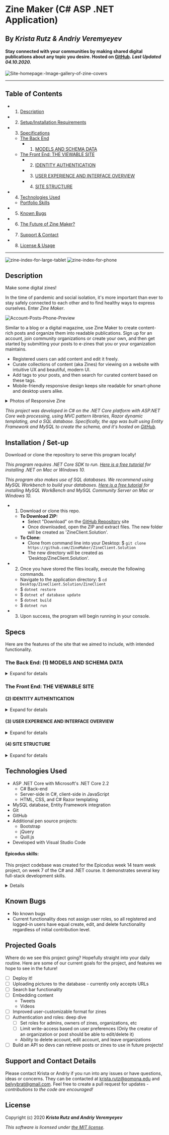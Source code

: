 # Zine Maker (C# ASP .NET Application)

## By _**Krista Rutz & Andriy Veremyeyev**_

#### Stay connected with your communities by making shared digital publications about any topic you desire. Hosted on [GitHub](https://github.com/ZineMaker/ZineClient.Solution). _Last Updated 04.10.2020._

![Site-homepage:-Image-gallery-of-zine-covers](Screenshots/Home-Index-Desktop.png)

---

## Table of Contents

- 1. [Description](#description)
- 2. [Setup/Installation Requirements](#installation--set-up)
- 3. [Specifications](#specs)
  - [The Back End](<#The-Back-End-(1)-MODELS-AND-SCHEMA-DATA>)
    - 1. [MODELS AND SCHEMA DATA](<#The-Back-End-(1)-MODELS-AND-SCHEMA-DATA>)
  - [The Front End: THE VIEWABLE SITE](#The-Front-End-THE-VIEWABLE-SITE)
    - 2. [IDENTITY AUTHENTICATION](<#(2)-IDENTITY-AUTHENTICATION>)
    - 3. [USER EXPERIENCE AND INTERFACE OVERVIEW](<#(3)-USER-EXPERIENCE-AND-INTERFACE-OVERVIEW>)
    - 4. [SITE STRUCTURE](<#(4)-SITE-STRUCTURE>)
- 4. [Technologies Used](#technologies-used)
  - [Portfolio Skills](#epicodus-skills)
- 5. [Known Bugs](#known-bugs)
- 6. [The Future of Zine Maker?](#projected-goals)
- 7. [Support & Contact](#support-and-contact-details)
- 8. [License & Usage](#license)

---

![zine-index-for-large-tablet](Screenshots\Zines-Index-LargeTablet.png)
![zine-index-for-phone](Screenshots\Zines-Index-Phone.png)

## Description

Make some digital zines!

In the time of pandemic and social isolation, it's more important than ever to stay safely connected to each other and to find healthy ways to express ourselves. Enter _Zine Maker_.

![Account-Posts-Phone-Preview](Screenshots\Account-Posts-Phone-Preview.png)

Similar to a blog or a digital magazine, use Zine Maker to create content-rich posts and organize them into readable publications. Sign up for an account, join community organizations or create your own, and then get started by submitting your posts to e-zines that you or your organization maintains.

- Registered users can add content and edit it freely.
- Curate collections of content (aka Zines) for viewing on a website with intuitive UX and beautiful, modern UI.
- Add tags to your posts, and then search for curated content based on these tags.
- Mobile-friendly responsive design keeps site readable for smart-phone and desktop users alike.

<details>
  <summary>Photos of Responsive Zine</summary>

![Zine-Details-for-Desktop](Screenshots\Zine-Details-Desktop.png)
![Zine-Details-for-Tablet](Screenshots\Zine-Details-Tablet.png)
![Zine-Details-for-Phone](Screenshots\Zine-Details-Phone.png)

</details>

_This project was developed in C# on the .NET Core platform with ASP.NET Core web processing, using MVC pattern libraries, Razor dynamic templating, and a SQL database. Specifically, the app was built using Entity Framework and MySQL to create the schema, and it's hosted on [GitHub](https://github.com/ZineMaker/ZineClient.Solution)._

## Installation / Set-up

Download or clone the repository to serve this program locally!

_This program requires .NET Core SDK to run. [Here is a free tutorial](https://www.learnhowtoprogram.com/c-and-net/getting-started-with-c/installing-c-and-net) for installing .NET on Mac or Windows 10._

_This program also makes use of SQL databases. We recommend using MySQL Workbench to build your databases. [Here is a free tutorial](https://www.learnhowtoprogram.com/c-and-net/getting-started-with-c/installing-and-configuring-mysql) for installing MySQL WorkBench and MySQL Community Server on Mac or Windows 10._

- 1. Download or clone this repo.
  - **To Download ZIP:**
    - Select "Download" on the [GitHub Repository](https://github.com/ZineMaker/ZineClient.Solution) site
    - Once downloaded, open the ZIP and extract files. The new folder will be created as 'ZineClient.Solution'.
  - **To Clone:**
    - Clone from command line into your Desktop: \$ `git clone https://github.com/ZineMaker/ZineClient.Solution`
    - The new directory will be created as 'Desktop/ZineClient.Solution'.
- 2. Once you have stored the files locally, execute the following commands.
  - Navigate to the application directory: \$ `cd Desktop/ZineClient.Solution/ZineClient`
  - \$ `dotnet restore`
  - \$ `dotnet ef database update`
  - \$ `dotnet build`
  - \$ `dotnet run`
- 3. Upon success, the program will begin running in your console.

## Specs

Here are the features of the site that we aimed to include, with intended functionality.

### The Back End: (1) MODELS AND SCHEMA DATA

<details>
  <summary>Expand for details</summary>

- The ZineClient will organize the data into classes, as follows:
  - All classes have unique IDs for reference
  - **Users** contain information about username, first name, last name, email, hashed password, authored posts, organizational memberships, GUID
  - **Organizations** contain a name, description, owner (a user), list of members, logo image, list of zines
  - **Zines** contain a name, issue number, description, cover image, list of posts, owner (an organization), publication date
  - **Posts** contain a title, source, timestamp, main image, the content body, the authoring user, a list of zines to which the post has been submitted, a list of tags
  - **Tags** contain a list of associated posts, name descriptor
  - _Notes:_ Each zine exists only one time, and can have only one maintaining organization. However, posts can be submitted to multiple zines and it does not repeat the existence of the post. Tags can also be re-used. A member user can join any number of organizations.

</details>

### The Front End: THE VIEWABLE SITE

#### (2) IDENTITY AUTHENTICATION

<details>
  <summary>Expand for details</summary>

- The application should have user authentication.

- A user should be able to register. Data validations will ensure proper registration credentials are used.
- A user should be able to log in and log out.
- Only logged in users should have create, update and delete functionality.
- Both anonymous and logged in users should be able to have read functionality.
- Users should be able to see their own contributions in a specified area of the site.
- Logged-in users will have access to buttons for adding, editing, and deleting content, including Organizations, Zines, Posts, and Tags.

Register Screen
![Sign-Up](Screenshots\Account-Register-Desktop.png)
Log In Screen
![Login](Screenshots\Account-Login-Desktop.png)

</details>

#### (3) USER EXPERIENCE AND INTERFACE OVERVIEW

<details>
  <summary>Expand for details</summary>

- The site should be as intuitive and user-friendly as possible. Buttons should be where you expect to find them, every page should have several logical links to other pages within the site, and everything should be clearly labeled.

- Each page should be visually appealing and organized without being cluttered. Each different action will have its own view.
- Each page should reflect a standardized design that implements reuable Bootstrap and customized CSS classes to create a cohesive, modern aesthetic.

![organization-details-for-tablet](Screenshots\Organization-Details-Tablet.png)

</details>

#### (4) SITE STRUCTURE

<details>
  <summary>Expand for details</summary>

- **Home Page:** A user should be able to navigate to a splash page with links to rest of site.
- **Navigation Bar** contains links to the home page, the public indices, and the account section dropdown. If not logged in, the account section shows options to log in or register. Otherwise, it shows the account index, private orgs and posts, and the log out button. ![mobile-stacked-menu-is-open](Screenshots\Posts-Detail-Phone-OpenMenu.png)
- **Indices**:
  - _Organizations_ shows all organizations (with name, logo image, and description) in a list
  - _My organizations_ shows all of the logged-in user's organizations (with name, logo image, and description) in a list ![Account-organizations-on-phone](Screenshots\Account-Organizations-Phone.png)
  - _Zines_ shows all publications (with name and cover image) in an image gallery ![zine-index-for-tablet](Screenshots\Zines-Index-Tablet.png)
  - _Posts_ shows all posts (with title, main image, and content preview) in a list ![posts-index-for-desktop](Screenshots\Posts-Index-Desktop.png)
  - _My posts_ shows all of the logged-in user's posts (with title, main image, and content preview) in a list ![Account-Posts-Phone](Screenshots\Account-Posts-Phone.png)
  - _Tags_ shows all of the tags that have been added to the site listed in a text block ![tags-index-for-phone](Screenshots\Tags-Index-Phone.png)
  - _Account_ shows the basic account information
- **Details Pages**
  - Users should be able to click on an individual zine to read it, which all of the zines' content and full posts on the page.
  - Users should be able to click an individual post's title to view it, including all content, all zines where it was published, and all tags.
  - Organizations have unique pages which display a gallery of Zine covers and a list of members ![Organization-Details-Tablet](Screenshots\Organization-Details-Tablet-2.png)
  - Tag detail pages aggregate all posts that share a tag ![view-tagged-posts-Covid-19](Screenshots\Tag-Details-Tablet.png)
- **Create, Edit, and Delete Pages**

  - Using forms, the user can create new accounts, organizations, posts, zines, and tags ![create-post-on-desktop](Screenshots\Posts-Create-Desktop.png) ![create-posts-on-phone](Screenshots\Posts-Create-Phone.png)
  - Using forms, the user can edit or delete organizations, zines, and posts
  - Using Quill.Js, the user can write, edit, and read posts with Rich-Text formatting retained.
  - Users can "join" (be added to list of members of) an organization
  - Posts can be added to or removed from zines
  - Tags can be added to or removed from posts

</details>

## Technologies Used

- ASP .NET Core with Microsoft's .NET Core 2.2
  - C# Back-end
  - Server-side in C#, client-side in JavaScript
  - HTML, CSS, and C# Razor templating
- MySQL database, Entity Framework integration
- Git
- GitHub
- Additional pen source projects:
  - Bootstrap
  - jQuery
  - Quill.js
- Developed with Visual Studio Code

#### Epicodus skills:

This project codebase was created for the Epicodus week 14 team week project, on week 7 of the C# and .NET course. It demonstrates several key full-stack development skills.

<details>
- C# and SQL back-end
- C#, HTML, CSS, and JavaScript front-end
- Bootstrap library
- Razor view on pages
- MVC pattern (with ASP .NET Core 2.2)
- RESTful routing and CRUD
- User-editable and interactive content maintained in SQL database
- Many-to-many and many-to-one class relationships
- Entity framework migrations
- Identity and authorization
- Asynchronous code
- MySQL Workbench and server
- Bootstrap library
- Behavior driven development (BDD)
- Git version control and GitHub
- Pair programming in Visual Studio Code LiveShare
</details>

## Known Bugs

- No known bugs
- Current functionality does not assign user roles, so all registered and logged-in users have equal create, edit, and delete functionality regardless of initial contribution level.

## Projected Goals

Where do we see this project going? Hopefully straight into your daily routine. Here are some of our current goals for the project, and features we hope to see in the future!

- [ ] Deploy it!
- [ ] Uploading pictures to the database - currently only accepts URLs
- [ ] Search bar functionality
- [ ] Embedding content
  - Tweets
  - Videos
- [ ] Improved user-customizable format for zines
- [ ] Authentication and roles: deep dive
  - [ ] Set roles for admins, owners of zines, organizations, etc
  - [ ] Limit write-access based on user preferences (Only the creator of an organization or post should be able to edit/delete it)
  - Ability to delete account, edit account, and leave organizations
- [ ] Build an API so devs can retrieve posts or zines to use in future projects!

## Support and Contact Details

Please contact Krista or Andriy if you run into any issues or have questions, ideas or concerns. They can be contacted at <krista.rutz@pomona.edu> and <belyybrat@gmail.com>. Feel free to create a pull request for updates - _contributions to the code are encouraged!_

## License

Copyright (c) 2020 **_Krista Rutz and Andriy Veremyeyev_**

_This software is licensed under [the MIT license](./LICENSE)._

